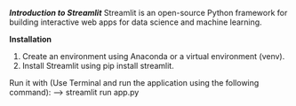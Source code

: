 ***Introduction to Streamlit***
Streamlit is an open-source Python framework for building interactive web apps for data
science and machine learning.

**Installation**
1. Create an environment using Anaconda or a virtual environment (venv).
2. Install Streamlit using pip install streamlit.

Run it with (Use Terminal and run the application using the following command):
--> streamlit run app.py
